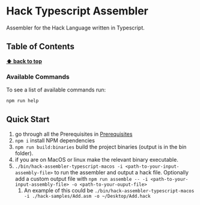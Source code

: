 # Hack Typescript Assembler <!-- omit in toc -->

Assembler for the Hack Language written in Typescript.

## Table of Contents <!-- omit in toc -->

**[⬆ back to top](#table-of-contents)**

### Available Commands

To see a list of available commands run:

```bash
npm run help
```

## Quick Start

1. go through all the Prerequisites in [Prerequisites](docs/prerequisites.md)
2. `npm i` install NPM dependencies
3. `npm run build:binaries` build the project binaries (output is in the bin folder).
4. if you are on MacOS or linux make the relevant binary executable.
5. `./bin/hack-assembler-typescript-macos -i <path-to-your-input-assembly-file>` to run the assembler and output a hack file. Optionally add a custom output file with `npm run assemble -- -i <path-to-your-input-assembly-file> -o <path-to-your-ouput-file>`
   1. An example of this could be `./bin/hack-assembler-typescript-macos -i ./hack-samples/Add.asm -o ~/Desktop/Add.hack`
